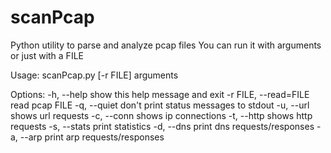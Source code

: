 scanPcap
========

Python utility to parse and analyze pcap files
You can run it with arguments or just with a FILE


Usage: scanPcap.py [-r FILE] arguments

Options:
  -h, --help            show this help message and exit
  -r FILE, --read=FILE  read pcap FILE
  -q, --quiet           don't print status messages to stdout
  -u, --url             shows url requests
  -c, --conn            shows ip connections
  -t, --http            shows http requests
  -s, --stats           print statistics
  -d, --dns             print dns requests/responses
  -a, --arp             print arp requests/responses
